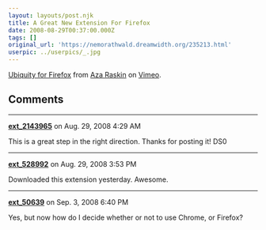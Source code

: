 ```yaml
---
layout: layouts/post.njk
title: A Great New Extension For Firefox
date: 2008-08-29T00:37:00.000Z
tags: []
original_url: 'https://nemorathwald.dreamwidth.org/235213.html'
userpic: ../userpics/_.jpg
---
```

[Ubiquity for Firefox](http://vimeo.com/1561578?pg=embed&sec=1561578) from [Aza Raskin](http://vimeo.com/user532161?pg=embed&sec=1561578) on [Vimeo](http://vimeo.com?pg=embed&sec=1561578).

## Comments

---

**[ext_2143965](https://www.dreamwidth.org/users/ext_2143965)** on Aug. 29, 2008 4:29 AM

This is a great step in the right direction. Thanks for posting it! DS0

---

**[ext_528992](https://www.dreamwidth.org/users/ext_528992)** on Aug. 29, 2008 3:53 PM

Downloaded this extension yesterday. Awesome.

---

**[ext_50639](https://www.dreamwidth.org/users/ext_50639)** on Sep. 3, 2008 6:40 PM

Yes, but now how do I decide whether or not to use Chrome, or Firefox?

